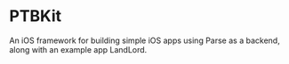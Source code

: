 # PTBKit
An iOS framework for building simple iOS apps using Parse as a backend, along with an example app LandLord.
